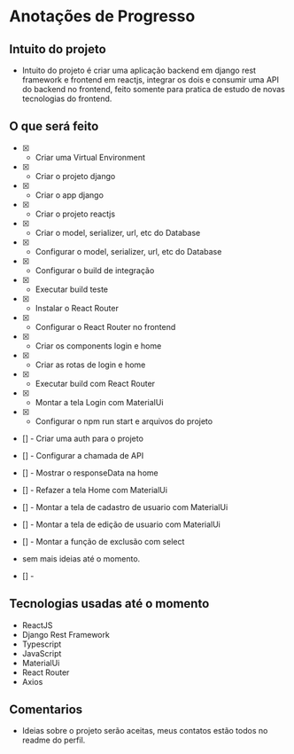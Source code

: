 # Anotações de Progresso

## Intuito do projeto

 - Intuito do projeto é criar uma aplicação backend em django rest framework e frontend em reactjs, integrar os dois e consumir uma API do backend no frontend, feito somente para pratica de estudo de novas tecnologias do frontend.

## O que será feito

 - [x] - Criar uma Virtual Environment
 - [x] - Criar o projeto django
 - [x] - Criar o app django
 - [x] - Criar o projeto reactjs
 - [x] - Criar o model, serializer, url, etc do Database
 - [x] - Configurar o model, serializer, url, etc do Database
 - [x] - Configurar o build de integração
 - [x] - Executar build teste
 - [x] - Instalar o React Router
 - [x] - Configurar o React Router no frontend
 - [x] - Criar os components login e home
 - [x] - Criar as rotas de login e home
 - [x] - Executar build com React Router
 - [x] - Montar a tela Login com MaterialUi
 - [x] - Configurar o npm run start e arquivos do projeto
 - [] - Criar uma auth para o projeto
 - [] - Configurar a chamada de API
 - [] - Mostrar o responseData na home
 - [] - Refazer a tela Home com MaterialUi
 - [] - Montar a tela de cadastro de usuario com MaterialUi
 - [] - Montar a tela de edição de usuario com MaterialUi
 - [] - Montar a função de exclusão com select

 - sem mais ideias até o momento.

 - [] - 

## Tecnologias usadas até o momento

 - ReactJS
 - Django Rest Framework
 - Typescript
 - JavaScript
 - MaterialUi
 - React Router
 - Axios

## Comentarios

 - Ideias sobre o projeto serão aceitas, meus contatos estão todos no readme do perfil.